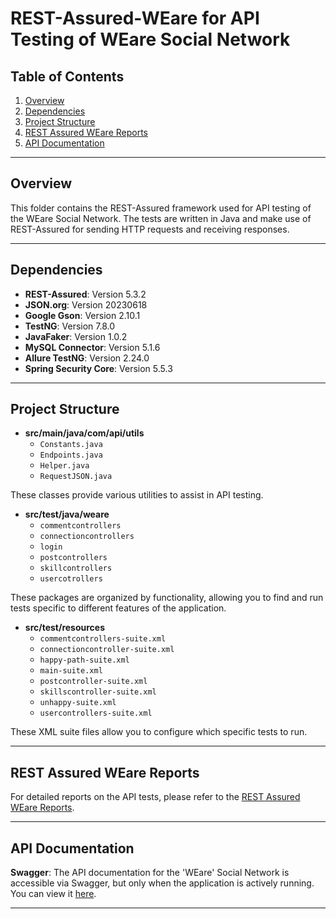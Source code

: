 # REST-Assured-WEare for API Testing of WEare Social Network

## Table of Contents
1. [Overview](#overview)
2. [Dependencies](#dependencies)
3. [Project Structure](#project-structure)
4. [REST Assured WEare Reports](#rest-assured-weare-reports)
5. [API Documentation](#api-documentation)

---

## Overview
This folder contains the REST-Assured framework used for API testing of the WEare Social Network. The tests are written in Java and make use of REST-Assured for sending HTTP requests and receiving responses.

---

## Dependencies

- **REST-Assured**: Version 5.3.2
- **JSON.org**: Version 20230618
- **Google Gson**: Version 2.10.1
- **TestNG**: Version 7.8.0
- **JavaFaker**: Version 1.0.2
- **MySQL Connector**: Version 5.1.6
- **Allure TestNG**: Version 2.24.0
- **Spring Security Core**: Version 5.5.3

---

## Project Structure

- **src/main/java/com/api/utils**
  - `Constants.java`
  - `Endpoints.java`
  - `Helper.java`
  - `RequestJSON.java`

These classes provide various utilities to assist in API testing.

- **src/test/java/weare**
  - `commentcontrollers`
  - `connectioncontrollers`
  - `login`
  - `postcontrollers`
  - `skillcontrollers`
  - `usercotrollers`

These packages are organized by functionality, allowing you to find and run tests specific to different features of the application.

- **src/test/resources**
  - `commentcontrollers-suite.xml`
  - `connectioncontroller-suite.xml`
  - `happy-path-suite.xml`
  - `main-suite.xml`
  - `postcontroller-suite.xml`
  - `skillscontroller-suite.xml`
  - `unhappy-suite.xml`
  - `usercontrollers-suite.xml`

These XML suite files allow you to configure which specific tests to run.

---

## REST Assured WEare Reports
For detailed reports on the API tests, please refer to the [REST Assured WEare Reports](./REST%20Assured%20WEare%20Reports/README.md).

---

## API Documentation

**Swagger**: The API documentation for the 'WEare' Social Network is accessible via Swagger, but only when the application is actively running. You can view it [here](http://localhost:8081/swagger-ui.html#/).

---
